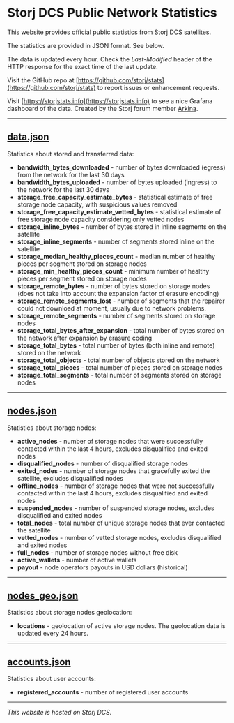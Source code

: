Storj DCS Public Network Statistics
===================================

This website provides official public statistics from Storj DCS satellites.

The statistics are provided in JSON format. See below.

The data is updated every hour. Check the _Last-Modified_ header of the HTTP response for the exact time of the last update.

Visit the GitHub repo at [https://github.com/storj/stats](https://github.com/storj/stats) to report issues or enhancement requests.

Visit [https://storjstats.info](https://storjstats.info) to see a nice Grafana dashboard of the data. Created by the Storj forum member [Arkina](https://forum.storj.io/u/Arkina).

---

[data.json](./data.json)
------------------------

Statistics about stored and transferred data:

- **bandwidth_bytes_downloaded** - number of bytes downloaded (egress) from the network for the last 30 days
- **bandwidth_bytes_uploaded** - number of bytes uploaded (ingress) to the network for the last 30 days
- **storage_free_capacity_estimate_bytes** - statistical estimate of free storage node capacity, with suspicious values removed
- **storage_free_capacity_estimate_vetted_bytes** - statistical estimate of free storage node capacity considering only vetted nodes
- **storage_inline_bytes** - number of bytes stored in inline segments on the satellite
- **storage_inline_segments** - number of segments stored inline on the satellite
- **storage_median_healthy_pieces_count** - median number of healthy pieces per segment stored on storage nodes
- **storage_min_healthy_pieces_count** - minimum number of healthy pieces per segment stored on storage nodes
- **storage_remote_bytes** - number of bytes stored on storage nodes (does not take into account the expansion factor of erasure encoding)
- **storage_remote_segments_lost** - number of segments that the repairer could not download at moment, usually due to network problems.
- **storage_remote_segments** - number of segments stored on storage nodes
- **storage_total_bytes_after_expansion** -  total number of bytes stored on the network after expansion by erasure coding
- **storage_total_bytes** - total number of bytes (both inline and remote) stored on the network
- **storage_total_objects** - total number of objects stored on the network
- **storage_total_pieces** - total number of pieces stored on storage nodes
- **storage_total_segments** - total number of segments stored on storage nodes

---

[nodes.json](./nodes.json)
--------------------------

Statistics about storage nodes:

- **active_nodes** - number of storage nodes that were successfully contacted within the last 4 hours, excludes disqualified and exited nodes
- **disqualified_nodes** - number of disqualified storage nodes
- **exited_nodes** - number of storage nodes that gracefully exited the satellite, excludes disqualified nodes
- **offline_nodes** - number of storage nodes that were not successfully contacted within the last 4 hours, excludes disqualified and exited nodes
- **suspended_nodes** - number of suspended storage nodes, excludes disqualified and exited nodes
- **total_nodes** - total number of unique storage nodes that ever contacted the satellite
- **vetted_nodes** - number of vetted storage nodes, excludes disqualified and exited nodes
- **full_nodes** - number of storage nodes without free disk
- **active_wallets** - number of active wallets
- **payout** - node operators payouts in USD dollars (historical)

---
[nodes_geo.json](./nodes_geo.json)
--------------------------

Statistics about storage nodes geolocation:

- **locations** - geolocation of active storage nodes. The geolocation data is updated every 24 hours.

---

[accounts.json](./accounts.json)
--------------------------------

Statistics about user accounts:

- **registered_accounts** - number of registered user accounts

---

_This website is hosted on Storj DCS._

